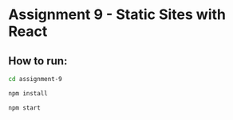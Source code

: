 # Assignment 9 - Static Sites with React

## How to run:
```sh
cd assignment-9

npm install

npm start
```